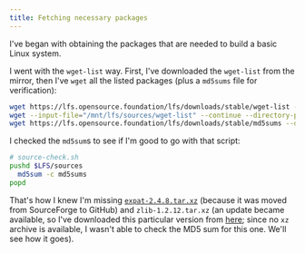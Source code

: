 ```yaml
---
title: Fetching necessary packages
---
```


I've began with obtaining the packages that are needed to build a basic Linux system.

I went with the `wget-list` way. First, I've downloaded the `wget-list` from the mirror, then I've `wget` all the listed packages (plus a `md5sums` file for verification):

```sh
wget https://lfs.opensource.foundation/lfs/downloads/stable/wget-list --directory-prefix=/mnt/lfs/sources
wget --input-file="/mnt/lfs/sources/wget-list" --continue --directory-prefix=/mnt/lfs/sources
wget https://lfs.opensource.foundation/lfs/downloads/stable/md5sums --directory-prefix=/mnt/lfs/sources
```

I checked the `md5sum`s to see if I'm good to go with that script:

```sh
# source-check.sh
pushd $LFS/sources
  md5sum -c md5sums
popd
```

That's how I knew I'm missing [`expat-2.4.8.tar.xz`](https://github.com/libexpat/libexpat/releases/download/R_2_4_8/expat-2.4.8.tar.xz) (because it was moved from SourceForge to GitHub) and `zlib-1.2.12.tar.xz` (an update became available, so I've downloaded this particular version from [here](https://www.zlib.net/fossils/); since no `xz` archive is available, I wasn't able to check the MD5 sum for this one. We'll see how it goes).
